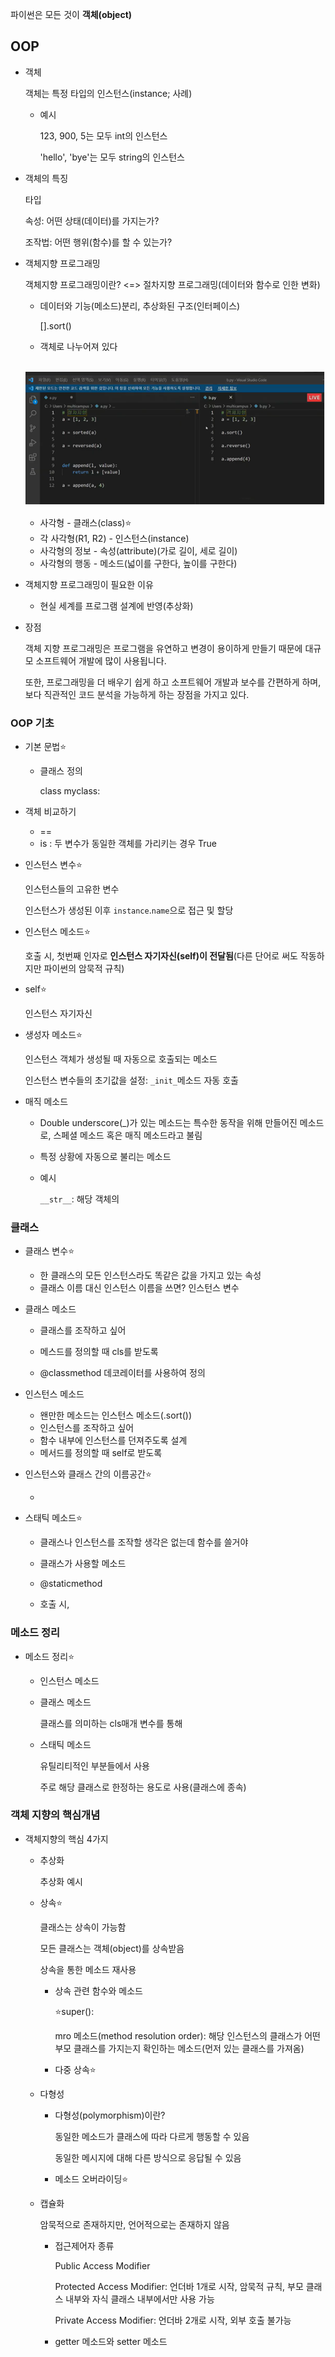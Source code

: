 파이썬은 모든 것이 **객체(object)**

## OOP

- 객체

  객체는 특정 타입의 인스턴스(instance; 사례)

  - 예시

    123, 900, 5는 모두 int의 인스턴스

    'hello', 'bye'는 모두 string의 인스턴스

- 객체의 특징

  타입

  속성: 어떤 상태(데이터)를 가지는가?

  조작법: 어떤 행위(함수)를 할 수 있는가?

- 객체지향 프로그래밍

  객체지향 프로그래밍이란?  <=> 절차지향 프로그래밍(데이터와 함수로 인한 변화)

  - 데이터와 기능(메소드)분리, 추상화된 구조(인터페이스)

    [].sort()

  - 객체로 나누어져 있다

  ​    ![image-20220126092252967](220126.assets/image-20220126092252967.png)

  - 사각형 - 클래스(class)⭐
  - 각 사각형(R1, R2) - 인스턴스(instance)
  - 사각형의 정보 - 속성(attribute)(가로 길이, 세로 길이)
  - 사각형의 행동 - 메소드(넓이를 구한다, 높이를 구한다)

- 객체지향 프로그래밍이 필요한 이유

  - 현실 세계를 프로그램 설계에 반영(추상화)

- 장점

  객체 지향 프로그래밍은 프로그램을 유연하고 변경이 용이하게 만들기 때문에 대규모 소프트웨어 개발에 많이 사용됩니다.

  또한, 프로그래밍을 더 배우기 쉽게 하고 소프트웨어 개발과 보수를 간편하게 하며, 보다 직관적인 코드 분석을 가능하게 하는 장점을 가지고 있다.



### OOP 기초

- 기본 문법⭐

  - 클래스 정의

    class myclass:

- 객체 비교하기

  - ==
  - is : 두 변수가 동일한 객체를 가리키는 경우 True

- 인스턴스 변수⭐

  인스턴스들의 고유한 변수

  인스턴스가 생성된 이후 `instance`.`name`으로 접근 및 할당

- 인스턴스 메소드⭐

  호출 시, 첫번째 인자로 **인스턴스 자기자신(self)이 전달됨**(다른 단어로 써도 작동하지만 파이썬의 암묵적 규칙)

- self⭐

  인스턴스 자기자신

- 생성자 메소드⭐

  인스턴스 객체가 생성될 때 자동으로 호출되는 메소드

  인스턴스 변수들의 초기값을 설정: `_init_`메소드 자동 호출

- 매직 메소드

  - Double underscore(_)가 있는 메소드는 특수한 동작을 위해 만들어진 메소드로, 스페셜 메소드 혹은 매직 메소드라고 불림

  - 특정 상황에 자동으로 불리는 메소드

  - 예시

    `__str__`: 해당 객체의 

 

### 클래스

- 클래스 변수⭐

  - 한 클래스의 모든 인스턴스라도 똑같은 값을 가지고 있는 속성
  - 클래스 이름 대신 인스턴스 이름을 쓰면? 인스턴스 변수

- 클래스 메소드

  - 클래스를 조작하고 싶어
  - 메스드를 정의할 때 cls를 받도록

  - @classmethod 데코레이터를 사용하여 정의

- 인스턴스 메소드
  - 왠만한 메소드는 인스턴스 메소드(.sort())
  - 인스턴스를 조작하고 싶어
  - 함수 내부에 인스턴스를 던져주도록 설계
  - 메서드를 정의할 때 self로 받도록

- 인스턴스와 클래스 간의 이름공간⭐

  - 

- 스태틱 메소드⭐

  - 클래스나 인스턴스를 조작할 생각은 없는데 함수를 쓸거야

  - 클래스가 사용할 메소드
  - @staticmethod
  - 호출 시,



### 메소드 정리

- 메소드 정리⭐

  - 인스턴스 메소드

  - 클래스 메소드

    클래스를 의미하는 cls매개 변수를 통해

  - 스태틱 메소드

    유틸리티적인 부분들에서 사용

    주로 해당 클래스로 한정하는 용도로 사용(클래스에 종속)

### 객체 지향의 핵심개념

- 객체지향의 핵심 4가지

  - 추상화

    추상화 예시

  - 상속⭐

    클래스는 상속이 가능함

    모든 클래스는 객체(object)를 상속받음

    상속을 통한 메소드 재사용

    - 상속 관련 함수와 메소드

      ⭐super(): 

      mro 메소드(method resolution order): 해당 인스턴스의 클래스가 어떤 부모 클래스를 가지는지 확인하는 메소드(먼저 있는 클래스를 가져옴)

    - 다중 상속⭐

  - 다형성

    - 다형성(polymorphism)이란?

      동일한 메소드가 클래스에 따라 다르게 행동할 수 있음

      동일한 메시지에 대해 다른 방식으로 응답될 수 있음

    - 메소드 오버라이딩⭐

  - 캡슐화

    암묵적으로 존재하지만, 언어적으로는 존재하지 않음

    - 접근제어자 종류

      Public Access Modifier

      Protected Access Modifier: 언더바 1개로 시작, 암묵적 규칙, 부모 클래스 내부와 자식 클래스 내부에서만 사용 가능

      Private Access Modifier: 언더바 2개로 시작, 외부 호출 불가능
  
    - getter 메소드와 setter 메소드